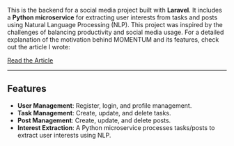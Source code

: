 This is the backend for a social media project built with **Laravel**. It includes a **Python microservice** for extracting user interests from tasks and posts using Natural Language Processing (NLP).
This project was inspired by the challenges of balancing productivity and social media usage. For a detailed explanation of the motivation behind MOMENTUM and its features, check out the article I wrote:

[Read the Article](#https://medium.com/@guilherme.a.m.tiossi/breaking-the-scroll-how-momentum-balances-social-media-and-goals-5c966d0cd501)

---

## Features
- **User Management**: Register, login, and profile management.
- **Task Management**: Create, update, and delete tasks.
- **Post Management**: Create, update, and delete posts.
- **Interest Extraction**: A Python microservice processes tasks/posts to extract user interests using NLP.
